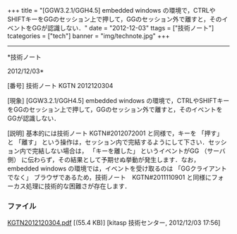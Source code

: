 ﻿+++
title = "[GGW3.2.1/GGH4.5] embedded windows の環境で，CTRLやSHIFTキーをGGのセッション上で押して，GGのセッション外で離すと，そのイベントをGGが認識しない．"
date = "2012-12-03"
ttags = ["技術ノート"]
tcategories = ["tech"]
banner = "img/technote.jpg"
+++

-----------------------------------------------------------------------------------------------------------------------------

*技術ノート

2012/12/03*


[番号]
技術ノート KGTN 2012120304

[現象]
[GGW3.2.1/GGH4.5] embedded windows
の環境で，CTRLやSHIFTキーをGGのセッション上で押して，GGのセッション外で離すと，そのイベントをGGが認識しない．

[説明]
基本的には技術ノート KGTN#2012072001 と同様で，キーを 「押す」 と
「離す」
という操作は，セッション内で完結するようにして下さい．セッション内で完結しない場合は，
「キーを離した」 というイベントがGG （サーバ側）
に伝わらず，その結果として予期せぬ挙動が発生します．なお， embedded
windows の環境では，イベントを受け取るのは 「GGクライアントでなく」
ブラウザであるため，技術ノート　KGTN#2011110901
と同様にフォーカス処理に技術的な困難さが存在します．


### ファイル

 
 


[KGTN2012120304.pdf](http://techreport.kitasp.net/attachments/download/1134/KGTN2012120304.pdf)
 [(55.4 KB)] [kitasp 技術センター, 2012/12/03
17:56]


 


 

